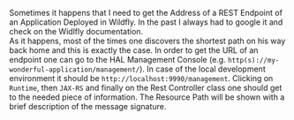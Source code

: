 Sometimes it happens that I need to get the Address of a REST Endpoint of an Application Deployed in Wildfly. In the past I always had to google it and check on the Widlfly documentation.  
As it happens, most of the times one discovers the shortest path on his way back home and this is exactly the case.  In order to get the URL of an endpoint one can go to the HAL Management Console (e.g. `http(s)://my-wonderful-application/management/`). In case of the local development environment it should be `http://localhost:9990/management`.
Clicking on `Runtime`, then `JAX-RS` and finally on the Rest Controller class one should get to the needed piece of information. 
The Resource Path will be shown with a brief description of the message signature.